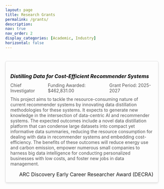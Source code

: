 ```yaml
---
layout: page
title: Research Grants
permalink: /grants/
description: 
nav: true
nav_order: 2
display_categories: [Academic, Industry]
horizontal: false
---
```


<div class="grants-list">
    <div class="grant-item">
        <h5><b>Distilling Data for Cost-Efficient Recommender Systems</b></h5>
        <div class="grant-details">
            <p>Chief Investigator</p>
            <p>Funding Awarded: $462,831.00 </p>
            <p>Grant Period: 2025-2027</p>
        </div>
        <p>This project aims to tackle the resource-consuming nature of current recommender systems by innovating data distillation methodologies for these systems. It expects to generate new knowledge in the intersection of data-centric AI and recommender systems. The expected outcomes include a novel data distillation platform that can condense large datasets into compact yet informative data summaries, reducing the resource consumption for dealing with data in recommender systems and embedding cost-efficiency. The benefits of these outcomes will reduce energy use and carbon emission, empower numerous small companies to harness big data intelligence for conducting personalized businesses with low costs, and foster new jobs in data management.</p>
        <div style="text-align: right; padding-top: 15px; font-size: medium">
        ARC Discovery Early Career Researcher Award (DECRA)
        </div>
    </div>
</div>




<style>
    .grants-list {        
        padding: 20px 20px 20px 0;        
    }
    
    .grant-item {
        margin-bottom: 20px;
        padding: 15px;
        border: 1px solid #ddd;
        border-radius: 5px;
        box-shadow: 0 3px 5px rgba(0, 0, 0, 0.1); /* Adds the shadow effect */
    }




    .grant-item h5 {
        margin-bottom: 10px;
        color: black; /* Highlight the title with a blue color */
        font-size: medium;
    }

    .grant-item p {
        margin: 0;
        font-size: 14px;
        color: #555;
        transition: background-color 0.3s ease; /* Smooth transition for background color */
    }

    .grant-details {
        display: flex;
        gap: 20px; /* Space between fields */
        margin-bottom: 10px;
    }

    .grant-details p {
        margin: 0;
        font-size: 14px;
        color: #555;
    }

    .grant-item p:hover {
        background-color: #fff2e5;
    }
</style>